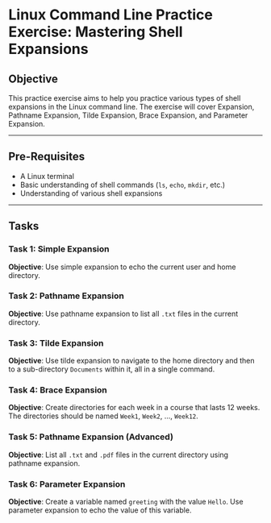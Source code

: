 # Linux Command Line Practice Exercise: Mastering Shell Expansions

## Objective

This practice exercise aims to help you practice various types of shell expansions in the Linux command line. The exercise will cover Expansion, Pathname Expansion, Tilde Expansion, Brace Expansion, and Parameter Expansion.

---

## Pre-Requisites

- A Linux terminal
- Basic understanding of shell commands (`ls`, `echo`, `mkdir`, etc.)
- Understanding of various shell expansions

---

## Tasks

### Task 1: Simple Expansion

**Objective**: Use simple expansion to echo the current user and home directory.

### Task 2: Pathname Expansion

**Objective**: Use pathname expansion to list all `.txt` files in the current directory.

### Task 3: Tilde Expansion

**Objective**: Use tilde expansion to navigate to the home directory and then to a sub-directory `Documents` within it, all in a single command.

### Task 4: Brace Expansion

**Objective**: Create directories for each week in a course that lasts 12 weeks. The directories should be named `Week1`, `Week2`, ..., `Week12`.

### Task 5: Pathname Expansion (Advanced)

**Objective**: List all `.txt` and `.pdf` files in the current directory using pathname expansion.

### Task 6: Parameter Expansion

**Objective**: Create a variable named `greeting` with the value `Hello`. Use parameter expansion to echo the value of this variable.
